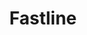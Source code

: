 ---
  title: "Fastline"
  description: "Una pargina web que las personas o empresas puedan "
  img: "https://i.imgur.com/9r2pTKO.jpg"
  tags: ["REACTJS", "TAILWIND"]
  url: "https://fancy-syrniki-934b11.netlify.app/"
  repository: "https://github.com/Ellaggon/fastline"
---